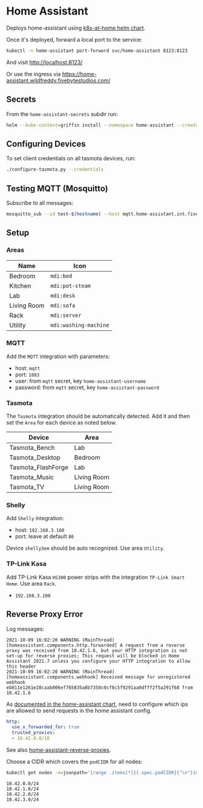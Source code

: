 # Home Assistant

Deploys home-assistant using [k8s-at-home helm chart][k8s-at-home].

Once it's deployed, forward a local port to the service:

```sh
kubectl -n home-assistant port-forward svc/home-assistant 8123:8123
```

And visit <http://localhost:8123/>

Or use the ingress via <https://home-assistant.wildfreddy.fivebytestudios.com/>

## Secrets

From the `home-assistant-secrets` subdir run:

```sh
helm --kube-context=griffin install --namespace home-assistant --create-namespace home-assistant-secrets .
```

## Configuring Devices

To set client credentials on all tasmota devices, run:

```sh
./configure-tasmota.py --credentials
```

## Testing MQTT (Mosquitto)

Subscribe to all messages:

```sh
mosquitto_sub --id test-$(hostname) --host mqtt.home-assistant.int.fivebytestudios.com --topic '#' --verbose
```

## Setup

### Areas

| Name        | Icon                  |
| ----------- | --------------------- |
| Bedroom     | `mdi:bed`             |
| Kitchen     | `mdi:pot-steam`       |
| Lab         | `mdi:desk`            |
| Living Room | `mdi:sofa`            |
| Rack        | `mdi:server`          |
| Utility     | `mdi:washing-machine` |

### MQTT

Add the `MQTT` integration with parameters:

- host: `mqtt`
- port: `1883`
- user: from `mqtt` secret, key `home-assistant-username`
- password: from `mqtt` secret, key `home-assistant-password`

### Tasmota

The `Tasmota` integration should be automatically detected.
Add it and then set the `Area` for each device as noted below.

| Device             | Area        |
| ------------------ | ----------- |
| Tasmota_Bench      | Lab         |
| Tasmota_Desktop    | Bedroom     |
| Tasmota_FlashForge | Lab         |
| Tasmota_Music      | Living Room |
| Tasmota_TV         | Living Room |

### Shelly

Add `Shelly` integration:

- host: `192.168.3.160`
- port: leave at default `80`

Device `shelly3em` should be auto recognized.
Use area `Utility`.

### TP-Link Kasa

Add TP-Link Kasa `HS300` power strips with the integration `TP-Link Smart Home`.
Use area `Rack`.

- `192.168.3.100`

## Reverse Proxy Error

Log messages:

```text
2021-10-09 16:02:20 WARNING (MainThread) [homeassistant.components.http.forwarded] A request from a reverse proxy was received from 10.42.1.6, but your HTTP integration is not set-up for reverse proxies; This request will be blocked in Home Assistant 2021.7 unless you configure your HTTP integration to allow this header
2021-10-09 16:02:20 WARNING (MainThread) [homeassistant.components.webhook] Received message for unregistered webhook eb011e1261e28caab006ef765835a8b7358c0cf8c5f9291aa0dfff2f5a291f68 from 10.42.1.6
```

As [documented in the home-assistant chart][home-assistant-bad-request], need to
configure which ips are allowed to send requests in the home assistant config.

```yaml
http:
  use_x_forwarded_for: true
  trusted_proxies:
  - 10.42.0.0/16
```

See also [home-assistant-reverse-proxies][].

Choose a CIDR which covers the `podCIDR` for all nodes:

```sh
kubectl get nodes -o=jsonpath='{range .items[*]}{.spec.podCIDR}{"\n"}{end}'
```

```text
10.42.0.0/24
10.42.1.0/24
10.42.2.0/24
10.42.3.0/24
```

[k8s-at-home]: https://github.com/k8s-at-home/charts/tree/master/charts/stable/home-assistant
[home-assistant-bad-request]: https://github.com/k8s-at-home/charts/tree/master/charts/stable/home-assistant#http-400-bad-request-while-accessing-from-your-browser
[home-assistant-reverse-proxies]: https://www.home-assistant.io/integrations/http#reverse-proxies
